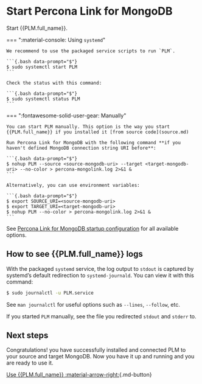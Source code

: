 # Start Percona Link for MongoDB

Start {{PLM.full_name}}.

=== ":material-console: Using `systemd`"

    We recommend to use the packaged service scripts to run `PLM`.
    
    ```{.bash data-prompt="$"}
    $ sudo systemctl start PLM
    ```

    Check the status with this command:

    ```{.bash data-prompt="$"}
    $ sudo systemctl status PLM
    ```

=== ":fontawesome-solid-user-gear: Manually"

    You can start PLM manually. This option is the way you start {{PLM.full_name}} if you installed it [from source code](source.md) 

    Run Percona Link for MongoDB with the following command **if you haven't defined MongoDB connection string URI before**:

    ```{.bash data-prompt="$"}
    $ nohup PLM --source <source-mongodb-uri> --target <target-mongodb-uri> --no-color > percona-mongolink.log 2>&1 &
    ```

    Alternatively, you can use environment variables:

    ```{.bash data-prompt="$"}
    $ export SOURCE_URI=<source-mongodb-uri>
    $ export TARGET_URI=<target-mongodb-uri>
    $ nohup PLM --no-color > percona-mongolink.log 2>&1 &
    ```

See [Percona Link for MongoDB startup configuration](parameters.md) for all available options.


## How to see {{PLM.full_name}} logs

With the packaged `systemd` service, the log output to `stdout` is captured by
systemd’s default redirection to `systemd-journald`. You can view it with this
command:

```{.bash data-prompt="$"}
$ sudo journalctl -u PLM.service
```

See `man journalctl` for useful options such as `--lines`, `--follow`, etc.


If you started `PLM` manually, see the file you redirected `stdout` and `stderr` to.


## Next steps

Congratulations! you have successfully installed and connected PLM to your source and target MongoDB. Now you have it up and running and you are ready to use it.

[Use {{PLM.full_name}} :material-arrow-right:](usage.md){.md-button}